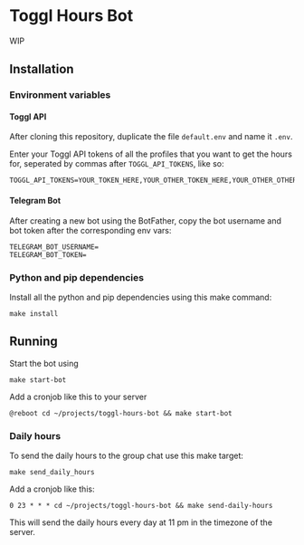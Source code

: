 # Toggl Hours Bot

WIP

## Installation

### Environment variables

#### Toggl API

After cloning this repository, duplicate the file `default.env` and name it
`.env`.

Enter your Toggl API tokens of all the profiles that you want to get the hours
for, seperated by commas after `TOGGL_API_TOKENS`, like so:

```.env
TOGGL_API_TOKENS=YOUR_TOKEN_HERE,YOUR_OTHER_TOKEN_HERE,YOUR_OTHER_OTHER_TOKEN_HERE
```

#### Telegram Bot

After creating a new bot using the BotFather, copy the bot username and bot
token after the corresponding env vars:

```.env
TELEGRAM_BOT_USERNAME=
TELEGRAM_BOT_TOKEN=
```

### Python and pip dependencies

Install all the python and pip dependencies using this make command:

```
make install
```

## Running

Start the bot using

```
make start-bot
```

Add a cronjob like this to your server

```
@reboot cd ~/projects/toggl-hours-bot && make start-bot
```

### Daily hours

To send the daily hours to the group chat use this make target:

```
make send_daily_hours
```

Add a cronjob like this:

```
0 23 * * * cd ~/projects/toggl-hours-bot && make send-daily-hours
```

This will send the daily hours every day at 11 pm in the timezone of the server.
